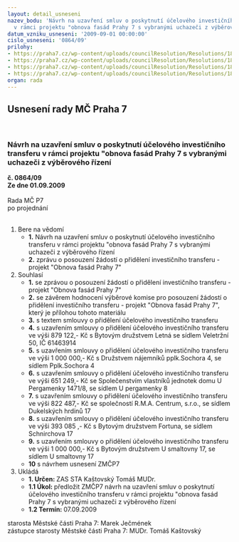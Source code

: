 ```yaml
---
layout: detail_usneseni
nazev_bodu: 'Návrh na uzavření smluv o poskytnutí účelového investičního transferu
  v rámci projektu "obnova fasád Prahy 7 s vybranými uchazeči z výběrového řízení '
datum_vzniku_usneseni: '2009-09-01 00:00:00'
cislo_usneseni: '0864/09'
prilohy:
- https://praha7.cz/wp-content/uploads/councilResolution/Resolutions/18551/43-skmbt_60009082811220.tif
- https://praha7.cz/wp-content/uploads/councilResolution/Resolutions/18551/43-vyberuchzecuz.doc
- https://praha7.cz/wp-content/uploads/councilResolution/Resolutions/18551/43-skmbt_60009082811221.tif
- https://praha7.cz/wp-content/uploads/councilResolution/Resolutions/18551/43-smlouvafasady.doc
organ: rada
---
```

<div id="ucUsn_pList" class="usn">
	<span><h2>Usnesení rady MČ Praha 7 </h2>
<br></span><div class="standBody">
<span><h3>Návrh na uzavření smluv o poskytnutí účelového investičního transferu v rámci projektu "obnova fasád Prahy 7 s vybranými uchazeči z výběrového řízení </h3></span><div class="center">
		<strong>č. 0864/09</strong><br>
	</div>
<div class="center">
		<strong>Ze dne 01.09.2009</strong><br><br>
	</div>Rada MČ P7<br> po projednání<br><br><ol>
<li>Bere na vědomí<ul>
<li>
<strong>1.</strong> Návrh na uzavření smluv o poskytnutí účelového investičního transferu v rámci projektu "obnova fasád Prahy 7 s vybranými uchazeči z výběrového řízení </li>
<li>
<strong>2.</strong> zprávu o posouzení žádostí o přidělení investičního transferu - projekt "Obnova fasád Prahy 7"</li>
</ul>
</li>
<li>Souhlasí<ul>
<li>
<strong>1.</strong> se zprávou  o posouzení žádostí o přidělení investičního transferu - projekt "Obnova fasád Prahy 7"</li>
<li>
<strong>2.</strong> se závěrem hodnocení výběrové komise pro posouzení žádostí o přidělení investičního transferu - projekt "Obnova fasád Prahy 7", který je přílohou tohoto materiálu</li>
<li>
<strong>3.</strong> s textem smlouvy o přidělení účelového investičního transferu</li>
<li>
<strong>4.</strong> s uzavřením smlouvy  o přidělení účelového investičního transferu  ve výši 879 122,- Kč s Bytovým družstvem Letná se sídlem Veletržní 50, IČ 61463914</li>
<li>
<strong>5.</strong> s uzavřením smlouvy  o přidělení účelového investičního transferu  ve výši 1 000 000,- Kč s Družstvem nájemníků pplk.Sochora 4, se sídlem Pplk.Sochora 4</li>
<li>
<strong>6.</strong> s uzavřením smlouvy  o přidělení účelového investičního transferu  ve výši 651 249,- Kč se Společenstvím vlastníků jednotek domu U Pergamenky 1471/8, se sídlem U pergamenky 8</li>
<li>
<strong>7.</strong> s uzavřením smlouvy  o přidělení účelového investičního transferu  ve výši 822 487,- Kč se společností R.M.A. Centrum, s.r.o., se sídlem Dukelských hrdinů 17</li>
<li>
<strong>8.</strong> s uzavřením smlouvy  o přidělení účelového investičního transferu  ve výši 393  085 ,- Kč s Bytovým družstvem Fortuna, se sídlem Schnirchova 17</li>
<li>
<strong>9.</strong> s uzavřením smlouvy  o přidělení účelového investičního transferu  ve výši 1 000 000,- Kč s Bytovým družstvem U smaltovny 17, se sídlem U smaltovny 17</li>
<li>
<strong>10</strong> s návrhem usnesení ZMČP7</li>
</ul>
</li>
<li>Ukládá<ul>
<li>
<strong>1. Určen: </strong>ZAS STA Kaštovský Tomáš MUDr.</li>
<li>
<strong>1.1 Úkol: </strong>předložit ZMČP7  návrh na uzavření smluv o poskytnutí účelového investičního transferu v rámci projektu "obnova fasád Prahy 7 s vybranými uchazeči z výběrového řízení  </li>
<li>
<strong>1.2 Termín: </strong>07.09.2009</li>
</ul>
</li>
</ol>starosta Městské části Praha 7: Marek Ječmének<br>zástupce starosty Městské části Praha 7: MUDr. Tomáš Kaštovský 
</div>
</div>